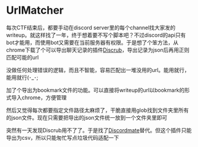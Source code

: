 # UrlMatcher

每次CTF结束后，都要手动在discord server里的每个channel找大家发的writeup。就这样找了一年，终于想着要不写个脚本吧？不过discord的api只有bot才能用，而使用bot又需要在当前服务器有权限。于是想了个笨方法，从chrome下载了个可以导出聊天记录的插件[Discrub](https://chromewebstore.google.com/detail/discrub/plhdclenpaecffbcefjmpkkbdpkmhhbj)，导出记录为json后再用正则匹配可能的url

没做任何处理错误的逻辑，而且不智能，容易匹配出一堆没用的url。能用就行，能用就行(･_･;

加了个导出为bookmark文件的功能。可以直接将writeup的url以bookmark的形式导入chrome，方便管理

然后又觉得每次都要指定文件路径太麻烦了，干脆直接用glob找到文件夹里所有的json文件。现在只需要把导出的json文件统一放到一个文件夹里即可

突然有一天发现Discrub用不了了。于是找了[Discordmate](https://chromewebstore.google.com/detail/discordmate-discord-chat/ofjlibelpafmdhigfgggickpejfomamk)替代。但这个插件只能导出为csv，所以只能匆忙写点垃圾代码适配一下